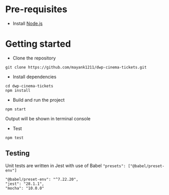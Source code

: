 # Pre-requisites
- Install [Node.js](https://nodejs.org/en/)

# Getting started
- Clone the repository
```
git clone https://github.com/mayank1211/dwp-cinema-tickets.git
```
- Install dependencies
```
cd dwp-cinema-tickets
npm install
```
- Build and run the project
```
npm start
```
  Output will be shown in terminal console

- Test
```
npm test
```

## Testing
Unit tests are written in Jest with use of Babel `"presets": ["@babel/preset-env"]`

```
"@babel/preset-env": "^7.22.20",
"jest": "28.1.1",
"mocha": "10.0.0"
```